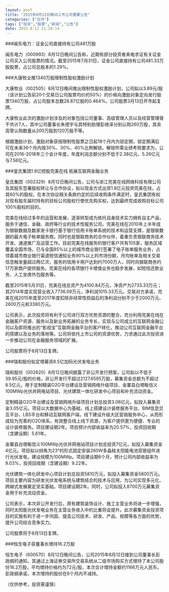 ```yaml
---
layout: post
title: "2015年8月12日晚间上市公司重要公告"
categories: ["日评"]
tags: ["投资","股票","新闻","公告"]
date: 2015-8-12 21:20:14
---
```

###闽东电力：证金公司直接持有公司481万股

闽东电力（000993）8月12日晚间公告称，近期有部分投资者来电求证有关证金公司买入公司股票的情况。截至2015年7月31日，证金公司直接持有公司481.33万股股票，占公司总股本的1.29%。

###大康牧业推1340万股限制性股权激励计划

大康牧业（002505）8月12日晚间推出限制性股权激励计划，公司拟以3.89元/股（该计划公告前20个交易日公司股票均价的50%）的价格向激励对象定向发行股票1340万股，占公司股本总数28.87亿股的0.464%。公司股票3月13日开市起复牌。

大康牧业此次的激励计划涉及的对象包括公司董事、高级管理人员以及经营管理骨干共计7人，其中公司董事长朱德宇与其特别助理彭继泽分别认购260万股，其余高管认购数量从200万股到120万股不等。

根据激励计划，激励对象获授限制性股票之日起18个月内为锁定期，锁定期满后可在未来36个月内按30%、30%、40%比例解锁。解锁所需业绩考核要求为，公司在2016-2018年三个会计年度，年度利润总额分别不低于2.38亿元、5.26亿元与7.56亿元。

###皇氏集团1.8亿控股完美在线 拓展互联网金融业务

皇氏集团（002329）8月12日晚间公告，公司与浙江完美在线网络科技有限公司及其股东签署股权转让与合作协议，拟以现金方式出资1.8亿元投资完美在线，占其60%的股权。在本次协议相关条款约定的后续收购条件满足时，皇氏集团有权对现有股东届时持有的目标公司股权行使优先购买权，达到最终完成收购目标公司100%股权的目的。

完美在线经过多年的运营和发展，逐渐转型成为依托自身技术实力拥有自主产品，服务于通信、金融、政府等行业的技术性服务公司。完美在线在2010年上半年成为银联数据及数家发卡银行基于银行信用卡账单系统的技术和运营支撑，是银联数据的最大电子帐单服务商，同时也是银联商务的合作伙伴，着重负责银联商务技术开发、通道推广及运营工作。目前完美在线服务的银行客户共有105家，服务区域覆盖全国市场，已与全国85%以上的城市商业银行签署了电子账单服务业务，占领着城市商业银行渠道短信通知业务90%以上的市场份额，月均账单及相关交易信息触发量超过两亿次，服务的信用卡用户达到约7000万人，同时向银联商务约17万家商户提供服务。完美在线的各项银行卡增值业务也稳步发展，如短信还款业务、人工坐席外包服务等。

截至2015年5月31日，完美在线总资产为4100.84万元，净资产为2733.33万元；其2014年度实现营业收入7736.09万元，净利润1015.33万元。交易对方承诺，完美在线2015年度至2017年度扣除非经常性损益后的净利润分别不少于2000万元、2600万元和3380万元。

公司表示，此次投资将有利于公司进行双方优势资源的整合，充分利用完美在线在金融客户资源、服务以及新业务拓展的业务专长，实现与公司成立的互联网金融公司以及即将推出的“影视宝”互联网金融平台的客户转化，推动公司互联网金融平台的搭建以及业务的落地等。公司将依托上市公司的资源优势，力求通过此次投资进一步推动公司在金融服务领域的扩展。

公司股票将于8月13日复牌。

###瑞和股份拟定增募资8.5亿加码光伏发电业务

瑞和股份（002620）8月12日晚间披露了非公开发行预案，公司拟以不低于39.95元/股的价格，非公开发行不超过2127.6595万股，募集资金总额为不超过8.5亿元，用于定制精装O2O平台建设及营销网络升级项目、金寨县白塔畈信义100MWp光伏并网电站项目、光伏建筑一体化研发中心项目和补充流动资金。

定制精装O2O平台建设及营销网络升级项目计划总投资3.06亿元，拟投入募集资金3.05亿元。项目以大数据中心为基础，线上搭建设计装修服务平台、BIM信息交互平台、LBS平台和移动互联网客户端，线下建设升级大区营销服务中心，从而形成较为完善的O2O体系，有效整合线上线下资源，为客户提供更为便捷、专业的设计装修服务。项目建设期2年。项目预计内部收益率为20.57%，投资回收期（含建设期）5.61年。

金寨县白塔畈信义100MWp光伏并网电站项目计划总投资7亿元，拟投入募集资金4亿元。项目拟以倾角为23°的形式固定安装260W多晶硅太阳能电池双玻组件进行光伏发电，建设规模为100MWp。项目建设期6个月，预计公司内部收益率为9.03%，投资回收期（含建设期）9.22年。

光伏建筑一体化研发中心项目计划总投资5810万元，拟投入募集资金5800万元。项目主要内容为研发光伏发电系统与建筑结合的技术与应用，为公司实现多元化、跨越式发展奠定坚实基础。项目建设期2年。同时，公司拟投入8700万元募集资金用于补充流动资金。

公司表示，本次非公开发行后，原有建筑装饰设计、施工主营业务将进一步增强，同时太阳能光伏发电业务在主营业务收入中的比重将会提升。此次募集资金投资项目的实施有利于进一步巩固、提高公司技术、研发、产品、规模等各方面的优势，提升公司综合竞争实力。

公司股票将于8月13日复牌。

###恒生电子获董事长增持16.2万股

恒生电子（600570）8月12日晚间公告，公司2015年8月12日接到公司董事长彭政纲的通知，其通过上海证券交易所交易系统从二级市场购买方式增持了本公司股份16.2万股，平均增持价格约为72元/股，本次合计增持金额约1166万元人民币。彭政纲承诺，本次增持的股份在6个月内不减持。

（仅供参考，投资需谨慎）
